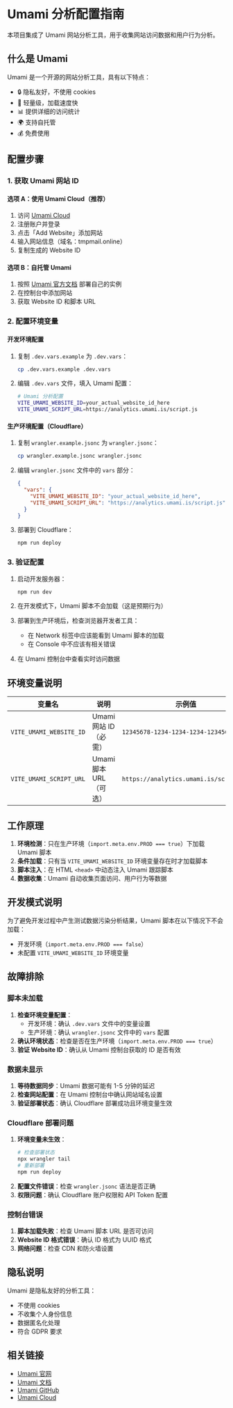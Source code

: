# Umami 分析配置指南

本项目集成了 Umami 网站分析工具，用于收集网站访问数据和用户行为分析。

## 什么是 Umami

Umami 是一个开源的网站分析工具，具有以下特点：
- 🔒 隐私友好，不使用 cookies
- 🚀 轻量级，加载速度快
- 📊 提供详细的访问统计
- 🌍 支持自托管
- 💰 免费使用

## 配置步骤

### 1. 获取 Umami 网站 ID

#### 选项 A：使用 Umami Cloud（推荐）
1. 访问 [Umami Cloud](https://analytics.umami.is/)
2. 注册账户并登录
3. 点击「Add Website」添加网站
4. 输入网站信息（域名：tmpmail.online）
5. 复制生成的 Website ID

#### 选项 B：自托管 Umami
1. 按照 [Umami 官方文档](https://umami.is/docs) 部署自己的实例
2. 在控制台中添加网站
3. 获取 Website ID 和脚本 URL

### 2. 配置环境变量

#### 开发环境配置
1. 复制 `.dev.vars.example` 为 `.dev.vars`：
   ```bash
   cp .dev.vars.example .dev.vars
   ```

2. 编辑 `.dev.vars` 文件，填入 Umami 配置：
   ```bash
   # Umami 分析配置
   VITE_UMAMI_WEBSITE_ID=your_actual_website_id_here
   VITE_UMAMI_SCRIPT_URL=https://analytics.umami.is/script.js
   ```

#### 生产环境配置（Cloudflare）
1. 复制 `wrangler.example.jsonc` 为 `wrangler.jsonc`：
   ```bash
   cp wrangler.example.jsonc wrangler.jsonc
   ```

2. 编辑 `wrangler.jsonc` 文件中的 `vars` 部分：
   ```json
   {
     "vars": {
       "VITE_UMAMI_WEBSITE_ID": "your_actual_website_id_here",
       "VITE_UMAMI_SCRIPT_URL": "https://analytics.umami.is/script.js"
     }
   }
   ```

3. 部署到 Cloudflare：
   ```bash
   npm run deploy
   ```

### 3. 验证配置

1. 启动开发服务器：
   ```bash
   npm run dev
   ```

2. 在开发模式下，Umami 脚本不会加载（这是预期行为）

3. 部署到生产环境后，检查浏览器开发者工具：
   - 在 Network 标签中应该能看到 Umami 脚本的加载
   - 在 Console 中不应该有相关错误

4. 在 Umami 控制台中查看实时访问数据

## 环境变量说明

| 变量名 | 说明 | 示例值 |
|--------|------|--------|
| `VITE_UMAMI_WEBSITE_ID` | Umami 网站 ID（必需） | `12345678-1234-1234-1234-123456789abc` |
| `VITE_UMAMI_SCRIPT_URL` | Umami 脚本 URL（可选） | `https://analytics.umami.is/script.js` |

## 工作原理

1. **环境检测**：只在生产环境（`import.meta.env.PROD === true`）下加载 Umami 脚本
2. **条件加载**：只有当 `VITE_UMAMI_WEBSITE_ID` 环境变量存在时才加载脚本
3. **脚本注入**：在 HTML `<head>` 中动态注入 Umami 跟踪脚本
4. **数据收集**：Umami 自动收集页面访问、用户行为等数据

## 开发模式说明

为了避免开发过程中产生测试数据污染分析结果，Umami 脚本在以下情况下不会加载：
- 开发环境（`import.meta.env.PROD === false`）
- 未配置 `VITE_UMAMI_WEBSITE_ID` 环境变量

## 故障排除

### 脚本未加载
1. **检查环境变量配置**：
   - 开发环境：确认 `.dev.vars` 文件中的变量设置
   - 生产环境：确认 `wrangler.jsonc` 文件中的 `vars` 配置
2. **确认环境状态**：检查是否在生产环境（`import.meta.env.PROD === true`）
3. **验证 Website ID**：确认从 Umami 控制台获取的 ID 是否有效

### 数据未显示
1. **等待数据同步**：Umami 数据可能有 1-5 分钟的延迟
2. **检查网站配置**：在 Umami 控制台中确认网站域名设置
3. **验证部署状态**：确认 Cloudflare 部署成功且环境变量生效

### Cloudflare 部署问题
1. **环境变量未生效**：
   ```bash
   # 检查部署状态
   npx wrangler tail
   # 重新部署
   npm run deploy
   ```
2. **配置文件错误**：检查 `wrangler.jsonc` 语法是否正确
3. **权限问题**：确认 Cloudflare 账户权限和 API Token 配置

### 控制台错误
1. **脚本加载失败**：检查 Umami 脚本 URL 是否可访问
2. **Website ID 格式错误**：确认 ID 格式为 UUID 格式
3. **网络问题**：检查 CDN 和防火墙设置

## 隐私说明

Umami 是隐私友好的分析工具：
- 不使用 cookies
- 不收集个人身份信息
- 数据匿名化处理
- 符合 GDPR 要求

## 相关链接

- [Umami 官网](https://umami.is/)
- [Umami 文档](https://umami.is/docs)
- [Umami GitHub](https://github.com/umami-software/umami)
- [Umami Cloud](https://analytics.umami.is/)
